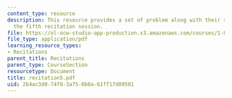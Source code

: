 ```yaml
---
content_type: resource
description: This resource provides a set of problem along with their solutions for
  the fifth recitation session.
file: https://ol-ocw-studio-app-production.s3.amazonaws.com/courses/1-060-engineering-mechanics-ii-spring-2006/2b4ac3d074f03a750b6a61ff17d09501_recitation5.pdf
file_type: application/pdf
learning_resource_types:
- Recitations
parent_title: Recitations
parent_type: CourseSection
resourcetype: Document
title: recitation5.pdf
uid: 2b4ac3d0-74f0-3a75-0b6a-61ff17d09501
---
```

